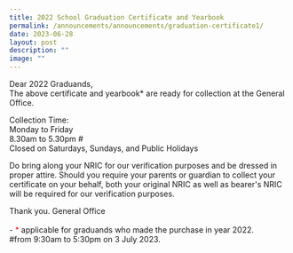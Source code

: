 ```yaml
---
title: 2022 School Graduation Certificate and Yearbook
permalink: /announcements/announcements/graduation-certificate1/
date: 2023-06-28
layout: post
description: ""
image: ""
---
```

Dear 2022 Graduands,<br>
The above certificate and yearbook* are ready for collection at the General Office. 

Collection Time: <br>
Monday to Friday<br>
8.30am to 5.30pm #<br>
Closed on Saturdays, Sundays, and Public Holidays

Do bring along your NRIC for our verification purposes and be dressed in proper attire. 
Should you require your parents or guardian to collect your certificate on your behalf, both your original NRIC as well as bearer's NRIC will be required for our verification purposes. 

Thank you.
General Office
<br><br>
 -<font color="red"> *</font> applicable for graduands who made the purchase in year 2022.
<br>
#from 9:30am to 5:30pm on 3 July 2023.